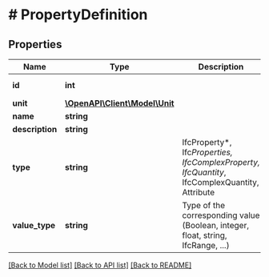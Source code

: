 # # PropertyDefinition

## Properties

Name | Type | Description | Notes
------------ | ------------- | ------------- | -------------
**id** | **int** |  | [optional] [readonly]
**unit** | [**\OpenAPI\Client\Model\Unit**](Unit.md) |  | [optional]
**name** | **string** |  | [optional]
**description** | **string** |  | [optional]
**type** | **string** | IfcProperty*, Ifc*Properties, IfcComplexProperty, IfcQuantity*, IfcComplexQuantity, Attribute | [optional]
**value_type** | **string** | Type of the corresponding value (Boolean, integer, float, string, IfcRange, ...) | [optional]

[[Back to Model list]](../../README.md#models) [[Back to API list]](../../README.md#endpoints) [[Back to README]](../../README.md)
